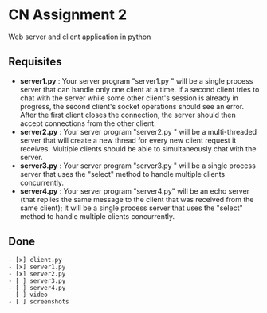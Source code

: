 # CN Assignment 2  
Web server and client application in python

## Requisites  
- **server1.py** : Your server program "server1.py " will be a single process server that can handle only one client at a time. If a second client tries to chat with the server while some other client's session is already in progress, the second client's socket operations should see an error. After the first client closes the connection, the server should then accept connections from the other client.
- **server2.py** : Your server program "server2.py " will be a multi-threaded server that will create a new thread for every new client request it receives. Multiple clients should be able to simultaneously chat with the server.
- **server3.py** : Your server program "server3.py " will be a single process server that uses the "select" method to handle multiple clients concurrently.
- **server4.py** : Your server program "server4.py" will be an echo server (that replies the same message to the client that was received from the same client); it will be a single process server that uses the "select" method to handle multiple clients concurrently.

## Done
    - [x] client.py
    - [x] server1.py
    - [x] server2.py  
    - [ ] server3.py
    - [ ] server4.py
    - [ ] video
    - [ ] screenshots